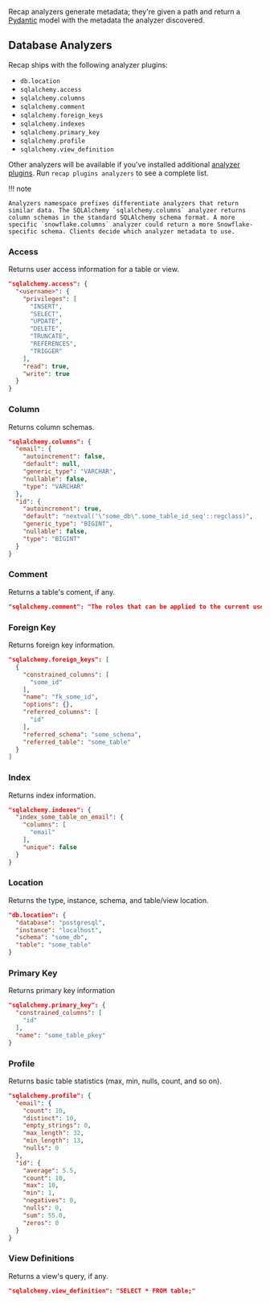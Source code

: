 Recap analyzers generate metadata; they're given a path and return a [Pydantic](https://pydantic.dev) model with the metadata the analyzer discovered.

## Database Analyzers

Recap ships with the following analyzer plugins:

* `db.location`
* `sqlalchemy.access`
* `sqlalchemy.columns`
* `sqlalchemy.comment`
* `sqlalchemy.foreign_keys`
* `sqlalchemy.indexes`
* `sqlalchemy.primary_key`
* `sqlalchemy.profile`
* `sqlalchemy.view_definition`

Other analyzers will be available if you've installed additional [analyzer plugins](plugins.md#analyzers). Run `recap plugins analyzers` to see a complete list.

!!! note

    Analyzers namespace prefixes differentiate analyzers that return similar data. The SQLAlchemy `sqlalchemy.columns` analyzer returns column schemas in the standard SQLAlchemy schema format. A more specific `snowflake.columns` analyzer could return a more Snowflake-specific schema. Clients decide which analyzer metadata to use.

### Access

Returns user access information for a table or view.

```json
"sqlalchemy.access": {
  "<username>": {
    "privileges": [
      "INSERT",
      "SELECT",
      "UPDATE",
      "DELETE",
      "TRUNCATE",
      "REFERENCES",
      "TRIGGER"
    ],
    "read": true,
    "write": true
  }
}
```

### Column

Returns column schemas.

```json
"sqlalchemy.columns": {
  "email": {
    "autoincrement": false,
    "default": null,
    "generic_type": "VARCHAR",
    "nullable": false,
    "type": "VARCHAR"
  },
  "id": {
    "autoincrement": true,
    "default": "nextval('\"some_db\".some_table_id_seq'::regclass)",
    "generic_type": "BIGINT",
    "nullable": false,
    "type": "BIGINT"
  }
}
```

### Comment

Returns a table's coment, if any.

```json
"sqlalchemy.comment": "The roles that can be applied to the current user."
```

### Foreign Key

Returns foreign key information.

```json
"sqlalchemy.foreign_keys": [
  {
    "constrained_columns": [
      "some_id"
    ],
    "name": "fk_some_id",
    "options": {},
    "referred_columns": [
      "id"
    ],
    "referred_schema": "some_schema",
    "referred_table": "some_table"
  }
]
```

### Index

Returns index information.

```json
"sqlalchemy.indexes": {
  "index_some_table_on_email": {
    "columns": [
      "email"
    ],
    "unique": false
  }
}
```

### Location

Returns the type, instance, schema, and table/view location.

```json
"db.location": {
  "database": "postgresql",
  "instance": "localhost",
  "schema": "some_db",
  "table": "some_table"
}
```

### Primary Key

Returns primary key information

```json
"sqlalchemy.primary_key": {
  "constrained_columns": [
    "id"
  ],
  "name": "some_table_pkey"
}
```

### Profile

Returns basic table statistics (max, min, nulls, count, and so on).

```json
"sqlalchemy.profile": {
  "email": {
    "count": 10,
    "distinct": 10,
    "empty_strings": 0,
    "max_length": 32,
    "min_length": 13,
    "nulls": 0
  },
  "id": {
    "average": 5.5,
    "count": 10,
    "max": 10,
    "min": 1,
    "negatives": 0,
    "nulls": 0,
    "sum": 55.0,
    "zeros": 0
  }
}
```

### View Definitions

Returns a view's query, if any.

```json
"sqlalchemy.view_definition": "SELECT * FROM table;"
```
